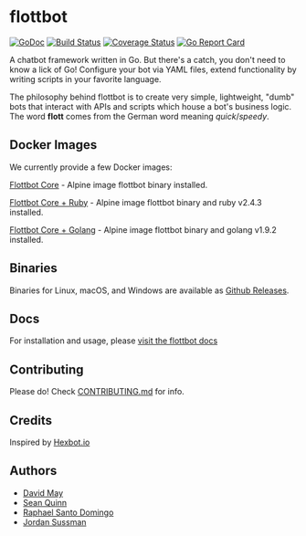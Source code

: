 # flottbot

[![GoDoc](https://godoc.org/github.com/target/flottbot?status.svg)](https://godoc.org/github.com/target/flottbot)
[![Build Status](https://travis-ci.org/target/flottbot.svg)](https://travis-ci.org/target/flottbot)
[![Coverage Status](https://coveralls.io/repos/target/flottbot/badge.svg?branch=master)](https://coveralls.io/r/target/flottbot?branch=master)
[![Go Report Card](https://goreportcard.com/badge/target/flottbot)](https://goreportcard.com/report/target/flottbot)

A chatbot framework written in Go. But there's a catch, you don't need to know a lick of Go! Configure your bot via YAML files, extend functionality by writing scripts in your favorite language.

The philosophy behind flottbot is to create very simple, lightweight, "dumb" bots that interact with APIs and scripts which house a bot's business logic. The word **flott** comes from the German word meaning _quick_/_speedy_.

## Docker Images

We currently provide a few Docker images:

[Flottbot Core](https://hub.docker.com/r/target/flottbot/) - Alpine image flottbot binary installed.

[Flottbot Core + Ruby](https://hub.docker.com/r/target/flottbot/) - Alpine image flottbot binary and ruby v2.4.3 installed.

[Flottbot Core + Golang](https://hub.docker.com/r/target/flottbot/) - Alpine image flottbot binary and golang v1.9.2 installed.

## Binaries

Binaries for Linux, macOS, and Windows are available as [Github Releases](https://github.com/target/flottbot/releases).

## Docs

For installation and usage, please [visit the flottbot docs](https://github.com/target/flottbot-docs)

## Contributing

Please do! Check [CONTRIBUTING.md](./.github/CONTRIBUTING.md) for info.

## Credits

Inspired by [Hexbot.io](https://github.com/mmcquillan/hex)

## Authors

- [David May](https://github.com/wass3r)
- [Sean Quinn](https://github.com/sjqnn)
- [Raphael Santo Domingo](https://github.com/pa3ng)
- [Jordan Sussman](https://github.com/JordanSussman)
